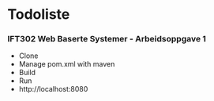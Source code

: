 # Todoliste
### IFT302 Web Baserte Systemer - Arbeidsoppgave 1
- Clone
- Manage pom.xml with maven
- Build
- Run
- http://localhost:8080
